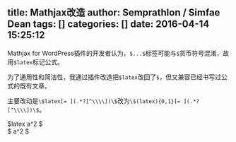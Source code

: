 title: Mathjax改造
author: Semprathlon / Simfae Dean
tags: []
categories: []
date: 2016-04-14 15:25:12
---
Mathjax for WordPress插件的开发者认为，`$...$`标签可能与`$`货币符号混淆，故用`$latex`标记公式。   

为了通用性和简洁性，我通过插件改造把`$latex`改回了`$`，但又兼容已经书写过公式的既有文章。

主要改动是`\$latex[= ](.*?[^\\\\])\$`改为`\$(latex){0,1}[= ](.*?[^\\\\])\$`。

$latex a^2 $  
$ a^2 $